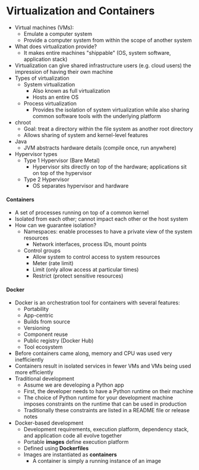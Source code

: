 # Virtualization and Containers

* Virtual machines (VMs):
  * Emulate a computer system
  * Provide a computer system from within the scope of another system
* What does virtualization provide?
  * It makes entire machines "shippable" (OS, system software, application stack)
* Virtualization can give shared infrastructure users (e.g. cloud users) the impression of having their own machine
* Types of virtualization
  * System virtualization
    * Also known as full virtualization
    * Hosts an entire OS
  * Process virtualization
    * Provides the isolation of system virtualization while also sharing common software tools with the underlying platform
* chroot
  * Goal: treat a directory within the file system as another root directory
  * Allows sharing of system and kernel-level features
* Java
  * JVM abstracts hardware details (compile once, run anywhere)
* Hypervisor types
  * Type 1 Hypervisor (Bare Metal)
    * Hypervisor sits directly on top of the hardware; applications sit on top of the hypervisor
  * Type 2 Hypervisor
    * OS separates hypervisor and hardware

#### Containers

* A set of processes running on top of a common kernel
* Isolated from each other; cannot impact each other or the host system
* How can we guarantee isolation?
  * Namespaces: enable processes to have a private view of the system resources
    * Network interfaces, process IDs, mount points
  * Control groups
    * Allow system to control access to system resources
    * Meter (rate limit)
    * Limit (only allow access at particular times)
    * Restrict (protect sensitive resources)

#### Docker

* Docker is an orchestration tool for containers with several features:
  * Portability
  * App-centric
  * Builds from source
  * Versioning
  * Component reuse
  * Public registry (Docker Hub)
  * Tool ecosystem
* Before containers came along, memory and CPU was used very inefficiently
* Containers result in isolated services in fewer VMs and VMs being used more efficiently
* Traditional development
  * Assume we are developing a Python app
  * First, the developer needs to have a Python runtime on their machine
  * The choice of Python runtime for your development machine imposes constraints on the runtime that can be used in production
  * Traditionally these constraints are listed in a README file or release notes
* Docker-based development
  * Development requirements, execution platform, dependency stack, and application code all evolve together
  * Portable **images** define execution platform 
  * Defined using **Dockerfiles**
  * Images are instantiated as **containers**
    * A container is simply a running instance of an image